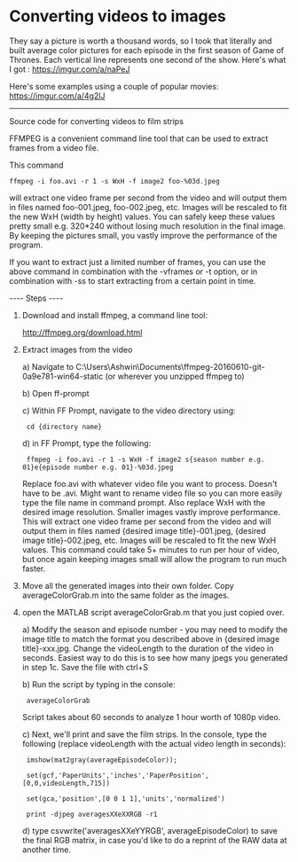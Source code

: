 # Converting videos to images
They say a picture is worth a thousand words, so I took that literally and built average color pictures for each episode in the first season of Game of Thrones. Each vertical line represents one second of the show. Here's what I got : https://imgur.com/a/naPeJ

Here's some examples using a couple of popular movies: https://imgur.com/a/4g2lJ

----------------------------------

Source code for converting videos to film strips

FFMPEG is a convenient command line tool that can be used to extract frames from a video file.

This command 

	ffmpeg -i foo.avi -r 1 -s WxH -f image2 foo-%03d.jpeg 

will extract one video frame per second from the video and will output them in files named foo-001.jpeg, foo-002.jpeg, etc. Images will be rescaled to fit the new WxH (width by height) values. You can safely keep these values pretty small e.g. 320*240 without losing much resolution in the final image. By keeping the pictures small, you vastly improve the performance of the program.

If you want to extract just a limited number of frames, you can use the above command in combination with the -vframes or -t option, or in combination with -ss to start extracting from a certain point in time.

---- Steps ----

1) Download and install ffmpeg, a command line tool:

	http://ffmpeg.org/download.html

2) Extract images from the video

	a) Navigate to C:\Users\Ashwin\Documents\ffmpeg-20160610-git-0a9e781-win64-static (or wherever you unzipped ffmpeg to)

	b) Open ff-prompt

	c) Within FF Prompt, navigate to the video directory using:
	
		cd {directory name}

	d) in FF Prompt, type the following:
	
		ffmpeg -i foo.avi -r 1 -s WxH -f image2 s{season number e.g. 01}e{episode number e.g. 01}-%03d.jpeg
	
	  Replace foo.avi with whatever video file you want to process. Doesn't have to be .avi. Might want to rename video file so you can more easily type the file name in command prompt. Also replace WxH with the desired image resolution. Smaller images vastly improve performance. This will extract one video frame per second from the video and will output them in files named {desired image title}-001.jpeg, {desired image title}-002.jpeg, etc. Images will be rescaled to fit the new WxH values. This command could take 5+ minutes to run per hour of video, but once again keeping images small will allow the program to run much faster. 

3) Move all the generated images into their own folder. Copy averageColorGrab.m into the same folder as the images.

4) open the MATLAB script averageColorGrab.m that you just copied over. 
	
	a) Modify the season and episode number - you may need to modify the image title to match the format you described above in {desired image title}-xxx.jpg. Change the videoLength to the duration of the video in seconds. Easiest way to do this is to see how many jpegs you generated in step 1c. Save the file with ctrl+S
	
	b) Run the script by typing in the console:
	
		averageColorGrab
	
	  Script takes about 60 seconds to analyze 1 hour worth of 1080p video. 
	
	c) Next, we'll print and save the film strips. In the console, type the following (replace videoLength with the actual video length in seconds): 
	
		imshow(mat2gray(averageEpisodeColor));
	
		set(gcf,'PaperUnits','inches','PaperPosition',[0,0,videoLength,715])
 	
 		set(gca,'position',[0 0 1 1],'units','normalized')
	
		print -djpeg averagesXXeXXRGB -r1
	
	d) type csvwrite('averagesXXeYYRGB', averageEpisodeColor) to save the final RGB matrix, in case you'd like to do a reprint of the RAW data at another time. 

	
